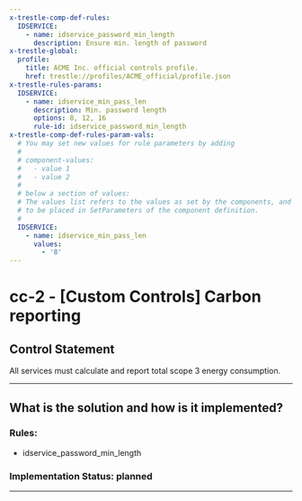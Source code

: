 ```yaml
---
x-trestle-comp-def-rules:
  IDSERVICE:
    - name: idservice_password_min_length
      description: Ensure min. length of password
x-trestle-global:
  profile:
    title: ACME Inc. official controls profile.
    href: trestle://profiles/ACME_official/profile.json
x-trestle-rules-params:
  IDSERVICE:
    - name: idservice_min_pass_len
      description: Min. password length
      options: 8, 12, 16
      rule-id: idservice_password_min_length
x-trestle-comp-def-rules-param-vals:
  # You may set new values for rule parameters by adding
  #
  # component-values:
  #   - value 1
  #   - value 2
  #
  # below a section of values:
  # The values list refers to the values as set by the components, and the component-values are the new values
  # to be placed in SetParameters of the component definition.
  #
  IDSERVICE:
    - name: idservice_min_pass_len
      values:
        - '8'
---
```


# cc-2 - \[Custom Controls\] Carbon reporting

## Control Statement

All services must calculate and report total scope 3 energy consumption.

______________________________________________________________________

## What is the solution and how is it implemented?

<!-- For implementation status enter one of: implemented, partial, planned, alternative, not-applicable -->

<!-- Note that the list of rules under ### Rules: is read-only and changes will not be captured after assembly to JSON -->

<!-- Add control implementation description here for control: cc-2 -->

### Rules:

  - idservice_password_min_length

### Implementation Status: planned

______________________________________________________________________
